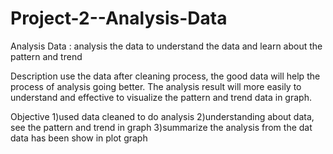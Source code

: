 # Project-2--Analysis-Data
Analysis Data : analysis the data to understand the data and learn about the pattern and trend

Description
use the data after cleaning process, the good data will help the process of analysis going better. The analysis result will more easily to understand and effective to visualize the pattern and trend data in graph.

Objective
1)used data cleaned to do analysis
2)understanding about data, see the pattern and trend in graph
3)summarize the analysis from the dat data has been show in plot graph
